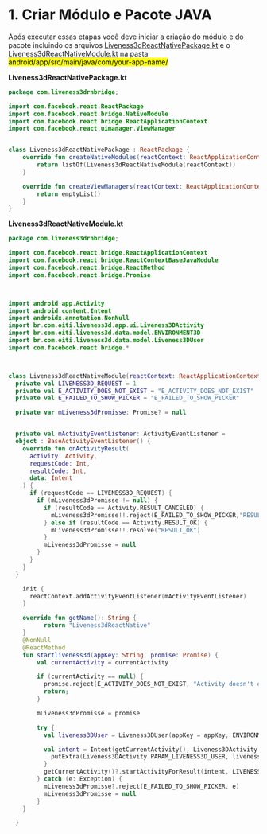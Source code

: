 # 1. Criar Módulo e Pacote JAVA

Após executar essas etapas você deve iniciar a criação do módulo e do pacote incluindo os arquivos [Liveness3dReactNativePackage.kt](https://github.com/oititec/liveness3d-rn-bridge/tree/master/android/app/src/main/java/com/liveness3drnbridge/Liveness3dReactNativePackage.kt) e o [Liveness3dReactNativeModule.kt](https://github.com/oititec/liveness3d-rn-bridge/tree/master/android/app/src/main/java/com/liveness3drnbridge/Liveness3dReactNativeModule.kt) na pasta <mark>android/app/src/main/java/com/your-app-name/</mark>

**Liveness3dReactNativePackage.kt**

```kt
package com.liveness3drnbridge;

import com.facebook.react.ReactPackage
import com.facebook.react.bridge.NativeModule
import com.facebook.react.bridge.ReactApplicationContext
import com.facebook.react.uimanager.ViewManager


class Liveness3dReactNativePackage : ReactPackage {
    override fun createNativeModules(reactContext: ReactApplicationContext): List<NativeModule> {
        return listOf(Liveness3dReactNativeModule(reactContext))
    }

    override fun createViewManagers(reactContext: ReactApplicationContext): List<ViewManager<*, *>> {
        return emptyList()
    }
}
```

**Liveness3dReactNativeModule.kt**

```kt
package com.liveness3drnbridge;

import com.facebook.react.bridge.ReactApplicationContext
import com.facebook.react.bridge.ReactContextBaseJavaModule
import com.facebook.react.bridge.ReactMethod
import com.facebook.react.bridge.Promise



import android.app.Activity
import android.content.Intent
import androidx.annotation.NonNull
import br.com.oiti.liveness3d.app.ui.Liveness3DActivity
import br.com.oiti.liveness3d.data.model.ENVIRONMENT3D
import br.com.oiti.liveness3d.data.model.Liveness3DUser
import com.facebook.react.bridge.*



class Liveness3dReactNativeModule(reactContext: ReactApplicationContext) : ReactContextBaseJavaModule(reactContext) {
  private val LIVENESS3D_REQUEST = 1
  private val E_ACTIVITY_DOES_NOT_EXIST = "E_ACTIVITY_DOES_NOT_EXIST"
  private val E_FAILED_TO_SHOW_PICKER = "E_FAILED_TO_SHOW_PICKER"

  private var mLiveness3dPromisse: Promise? = null


  private val mActivityEventListener: ActivityEventListener =
  object : BaseActivityEventListener() {
    override fun onActivityResult(
      activity: Activity,
      requestCode: Int,
      resultCode: Int,
      data: Intent
    ) {
      if (requestCode == LIVENESS3D_REQUEST) {
        if (mLiveness3dPromisse != null) {
          if (resultCode == Activity.RESULT_CANCELED) {
            mLiveness3dPromisse!!.reject(E_FAILED_TO_SHOW_PICKER,"RESULT_CANCELED")
          } else if (resultCode == Activity.RESULT_OK) {
            mLiveness3dPromisse!!.resolve("RESULT_OK")
          }
          mLiveness3dPromisse = null
        }
      }
    }
  }

    init {
      reactContext.addActivityEventListener(mActivityEventListener)
    }

    override fun getName(): String {
          return "Liveness3dReactNative"
    }
    @NonNull
    @ReactMethod
    fun startliveness3d(appKey: String, promise: Promise) {
        val currentActivity = currentActivity

        if (currentActivity == null) {
          promise.reject(E_ACTIVITY_DOES_NOT_EXIST, "Activity doesn't exist")
          return;
        }

        mLiveness3dPromisse = promise

        try {
          val liveness3DUser = Liveness3DUser(appKey = appKey, ENVIRONMENT3D.HML, null)

          val intent = Intent(getCurrentActivity(), Liveness3DActivity::class.java).apply{
            putExtra(Liveness3DActivity.PARAM_LIVENESS3D_USER, liveness3DUser)
          }
          getCurrentActivity()?.startActivityForResult(intent, LIVENESS3D_REQUEST)
        } catch (e: Exception) {
          mLiveness3dPromisse?.reject(E_FAILED_TO_SHOW_PICKER, e)
          mLiveness3dPromisse = null
        }
    }

  }
```
